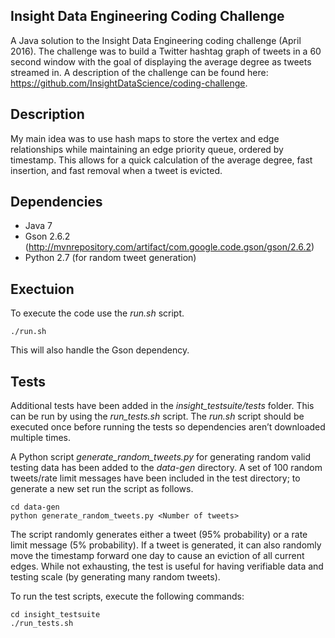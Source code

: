 ## Insight Data Engineering Coding Challenge

A Java solution to the Insight Data Engineering coding challenge (April 2016).  The challenge was to build a Twitter hashtag graph of tweets in a 60 second window with the goal of displaying the average degree as tweets streamed in.  A description of the challenge can be found here: https://github.com/InsightDataScience/coding-challenge.

## Description

My main idea was to use hash maps to store the vertex and edge relationships while maintaining an edge priority queue, ordered by timestamp.  This allows for a quick calculation of the average degree, fast insertion, and fast removal when a tweet is evicted.

## Dependencies

- Java 7
- Gson 2.6.2 (http://mvnrepository.com/artifact/com.google.code.gson/gson/2.6.2)
- Python 2.7 (for random tweet generation)

## Exectuion

To execute the code use the _run.sh_ script.

	./run.sh

This will also handle the Gson dependency.

## Tests

Additional tests have been added in the _insight\_testsuite/tests_ folder.  This can be run by using the _run\_tests.sh_ script.  The _run.sh_ script should be executed once before running the tests so dependencies aren’t downloaded multiple times.  

A Python script _generate\_random\_tweets.py_ for generating random valid testing data has been added  to the _data-gen_ directory.  A set of 100 random tweets/rate limit messages have been included in the test directory; to generate a new set run the script as follows.

	cd data-gen
	python generate_random_tweets.py <Number of tweets>

The script randomly generates either a tweet (95% probability) or a rate limit message (5% probability).  If a tweet is generated, it can also randomly move the timestamp forward one day to cause an eviction of all current edges.  While not exhausting, the test is useful for having verifiable data and testing scale (by generating many random tweets).


To run the test scripts, execute the following commands:

	cd insight_testsuite
	./run_tests.sh

